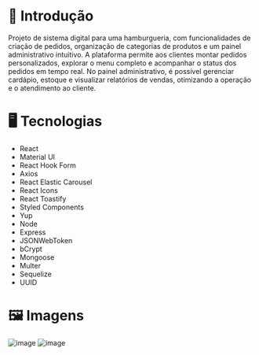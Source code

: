 <h1>📝 Introdução</h1>

<p>Projeto de sistema digital para uma hamburgueria, com funcionalidades de criação de pedidos, organização de categorias de produtos e um painel administrativo intuitivo. A plataforma permite aos clientes montar pedidos personalizados, explorar o menu completo e acompanhar o status dos pedidos em tempo real. No painel administrativo, é possível gerenciar cardápio, estoque e visualizar relatórios de vendas, otimizando a operação e o atendimento ao cliente.</p>

<h1>🖥️ Tecnologias</h1>

<ul>
  <li>React</li>
  <li>Material UI</li>
  <li>React Hook Form</li>
  <li>Axios</li>
  <li>React Elastic Carousel</li>
  <li>React Icons</li>
  <li>React Toastify</li>
  <li>Styled Components</li>
  <li>Yup</li>
  <li>Node</li>
  <li>Express</li>
  <li>JSONWebToken</li>
  <li>bCrypt</li>
  <li>Mongoose</li>
  <li>Multer</li>
  <li>Sequelize</li>
  <li>UUID</li>
</ul>

<h1>🖼️ Imagens</h1>

![image](https://github.com/user-attachments/assets/fb94abec-409d-4fd2-9a2f-6f8890f5578b)
![image](https://github.com/user-attachments/assets/d6694849-8b2e-428a-bdce-e6b53478c4c4)
